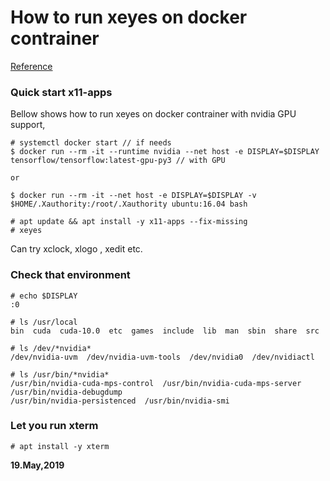 # How to run xeyes on docker contrainer

[Reference](https://qiita.com/hoto17296/items/7c1ba10c1575c6c38105)  

### Quick start x11-apps

Bellow shows how to run xeyes on docker contrainer with nvidia GPU support,  

```
# systemctl docker start // if needs 
$ docker run --rm -it --runtime nvidia --net host -e DISPLAY=$DISPLAY tensorflow/tensorflow:latest-gpu-py3 // with GPU

or

$ docker run --rm -it --net host -e DISPLAY=$DISPLAY -v $HOME/.Xauthority:/root/.Xauthority ubuntu:16.04 bash

# apt update && apt install -y x11-apps --fix-missing
# xeyes
```
Can try xclock, xlogo , xedit etc.  

### Check that environment

```
# echo $DISPLAY
:0

# ls /usr/local
bin  cuda  cuda-10.0  etc  games  include  lib  man  sbin  share  src

# ls /dev/*nvidia*
/dev/nvidia-uvm  /dev/nvidia-uvm-tools  /dev/nvidia0  /dev/nvidiactl

# ls /usr/bin/*nvidia*
/usr/bin/nvidia-cuda-mps-control  /usr/bin/nvidia-cuda-mps-server  /usr/bin/nvidia-debugdump
/usr/bin/nvidia-persistenced  /usr/bin/nvidia-smi
```

### Let you run xterm
```
# apt install -y xterm
```

**19.May,2019**

